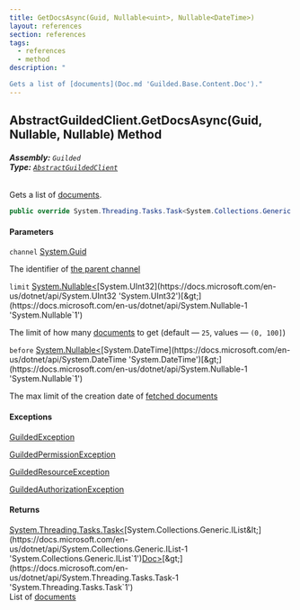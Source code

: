 ```yaml
---
title: GetDocsAsync(Guid, Nullable<uint>, Nullable<DateTime>)
layout: references
section: references
tags:
  - references
  - method
description: "

Gets a list of [documents](Doc.md 'Guilded.Base.Content.Doc')."
---
```


## AbstractGuildedClient.GetDocsAsync(Guid, Nullable<uint>, Nullable<DateTime>) Method
###### **Assembly:** `Guilded`<br/>**Type:** [`AbstractGuildedClient`](AbstractGuildedClient.md 'Guilded.AbstractGuildedClient')

Gets a list of [documents](Doc.md 'Guilded.Base.Content.Doc').

```csharp
public override System.Threading.Tasks.Task<System.Collections.Generic.IList<Guilded.Base.Content.Doc>> GetDocsAsync(Guid channel, System.Nullable<uint> limit=null, System.Nullable<System.DateTime> before=null);
```
#### Parameters

<a name='Guilded.AbstractGuildedClient.GetDocsAsync(Guid,System.Nullable_uint_,System.Nullable_System.DateTime_).channel'></a>

`channel` [System.Guid](https://docs.microsoft.com/en-us/dotnet/api/System.Guid 'System.Guid')

The identifier of [the parent channel](https://docs.microsoft.com/en-us/dotnet/api/Guilded.Base.Servers.ServerChannel 'Guilded.Base.Servers.ServerChannel')

<a name='Guilded.AbstractGuildedClient.GetDocsAsync(Guid,System.Nullable_uint_,System.Nullable_System.DateTime_).limit'></a>

`limit` [System.Nullable&lt;](https://docs.microsoft.com/en-us/dotnet/api/System.Nullable-1 'System.Nullable`1')[System.UInt32](https://docs.microsoft.com/en-us/dotnet/api/System.UInt32 'System.UInt32')[&gt;](https://docs.microsoft.com/en-us/dotnet/api/System.Nullable-1 'System.Nullable`1')

The limit of how many [documents](Doc.md 'Guilded.Base.Content.Doc') to get (default — `25`, values — `(0, 100]`)

<a name='Guilded.AbstractGuildedClient.GetDocsAsync(Guid,System.Nullable_uint_,System.Nullable_System.DateTime_).before'></a>

`before` [System.Nullable&lt;](https://docs.microsoft.com/en-us/dotnet/api/System.Nullable-1 'System.Nullable`1')[System.DateTime](https://docs.microsoft.com/en-us/dotnet/api/System.DateTime 'System.DateTime')[&gt;](https://docs.microsoft.com/en-us/dotnet/api/System.Nullable-1 'System.Nullable`1')

The max limit of the creation date of [fetched documents](Doc.md 'Guilded.Base.Content.Doc')

#### Exceptions

[GuildedException](GuildedException.md 'Guilded.Base.GuildedException')

[GuildedPermissionException](GuildedPermissionException.md 'Guilded.Base.GuildedPermissionException')

[GuildedResourceException](GuildedResourceException.md 'Guilded.Base.GuildedResourceException')

[GuildedAuthorizationException](GuildedAuthorizationException.md 'Guilded.Base.GuildedAuthorizationException')

#### Returns
[System.Threading.Tasks.Task&lt;](https://docs.microsoft.com/en-us/dotnet/api/System.Threading.Tasks.Task-1 'System.Threading.Tasks.Task`1')[System.Collections.Generic.IList&lt;](https://docs.microsoft.com/en-us/dotnet/api/System.Collections.Generic.IList-1 'System.Collections.Generic.IList`1')[Doc](Doc.md 'Guilded.Base.Content.Doc')[&gt;](https://docs.microsoft.com/en-us/dotnet/api/System.Collections.Generic.IList-1 'System.Collections.Generic.IList`1')[&gt;](https://docs.microsoft.com/en-us/dotnet/api/System.Threading.Tasks.Task-1 'System.Threading.Tasks.Task`1')  
List of [documents](Doc.md 'Guilded.Base.Content.Doc')
